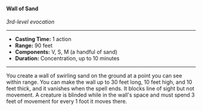 #### Wall of Sand
*3rd-level evocation*
___
- **Casting Time:** 1 action
- **Range:** 90 feet
- **Components:** V, S, M (a handful of sand)
- **Duration:** Concentration, up to 10 minutes
---
You create a wall of swirling sand on the ground at a point you can see within range. You can make the wall up to 30 feet long, 10 feet high, and 10 feet thick, and it vanishes when the spell ends. It blocks line of sight but not movement. A creature is blinded while in the wall's space and must spend 3 feet of movement for every 1 foot it moves there.